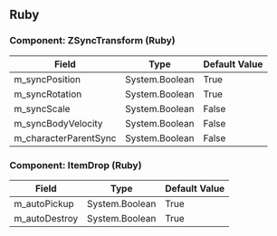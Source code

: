 ## Ruby

### Component: ZSyncTransform (Ruby)

|Field|Type|Default Value|
|-----|----|-------------|
|m_syncPosition|System.Boolean|True|
|m_syncRotation|System.Boolean|True|
|m_syncScale|System.Boolean|False|
|m_syncBodyVelocity|System.Boolean|False|
|m_characterParentSync|System.Boolean|False|

### Component: ItemDrop (Ruby)

|Field|Type|Default Value|
|-----|----|-------------|
|m_autoPickup|System.Boolean|True|
|m_autoDestroy|System.Boolean|True|

